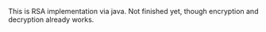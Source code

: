 This is RSA implementation via java. Not finished yet, though encryption and decryption already works. 
